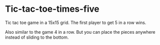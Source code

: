 # Tic-tac-toe-times-five

Tic tac toe game in a 15x15 grid. The first player to get 5 in a row wins.

Also similar to the game 4 in a row. But you can place the pieces anywhere instead of sliding to the bottom.

